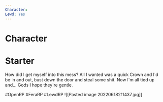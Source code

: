 ```yaml
---
Character: 
Lewd: Yes
---
```

# Character


# Starter
How did I get myself into this mess? All I wanted was a quick Crown and I'd be in and out, bust down the door and steal some shit. Now I'm all tied up and... Gods I hope they're gentle.

  

#OpenRP #FeraRP #LewdRP 
![[Pasted image 20220618211437.jpg]]